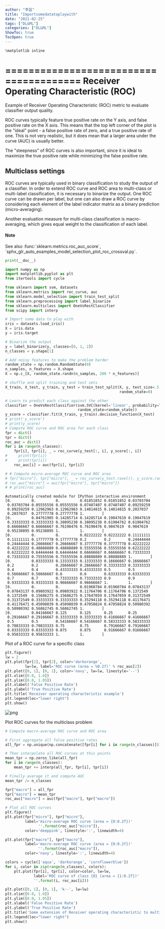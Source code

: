 ```yaml
---
author: "李昌"
title: "Importsomedatatoplaywith"
date: "2021-02-25"
tags: ["DL&ML"]
categories: ["DL&ML"]
ShowToc: true
TocOpen: true
---
```



```python
%matplotlib inline
```


=======================================
Receiver Operating Characteristic (ROC)
=======================================

Example of Receiver Operating Characteristic (ROC) metric to evaluate
classifier output quality.

ROC curves typically feature true positive rate on the Y axis, and false
positive rate on the X axis. This means that the top left corner of the plot is
the "ideal" point - a false positive rate of zero, and a true positive rate of
one. This is not very realistic, but it does mean that a larger area under the
curve (AUC) is usually better.

The "steepness" of ROC curves is also important, since it is ideal to maximize
the true positive rate while minimizing the false positive rate.

Multiclass settings
-------------------

ROC curves are typically used in binary classification to study the output of
a classifier. In order to extend ROC curve and ROC area to multi-class
or multi-label classification, it is necessary to binarize the output. One ROC
curve can be drawn per label, but one can also draw a ROC curve by considering
each element of the label indicator matrix as a binary prediction
(micro-averaging).

Another evaluation measure for multi-class classification is
macro-averaging, which gives equal weight to the classification of each
label.

<div class="alert alert-info"><h4>Note</h4><p>See also :func:`sklearn.metrics.roc_auc_score`,
             `sphx_glr_auto_examples_model_selection_plot_roc_crossval.py`.</p></div>





```python
print(__doc__)

import numpy as np
import matplotlib.pyplot as plt
from itertools import cycle

from sklearn import svm, datasets
from sklearn.metrics import roc_curve, auc
from sklearn.model_selection import train_test_split
from sklearn.preprocessing import label_binarize
from sklearn.multiclass import OneVsRestClassifier
from scipy import interp

# Import some data to play with
iris = datasets.load_iris()
X = iris.data
y = iris.target

# Binarize the output
y = label_binarize(y, classes=[0, 1, 2])
n_classes = y.shape[1]

# Add noisy features to make the problem harder
random_state = np.random.RandomState(0)
n_samples, n_features = X.shape
X = np.c_[X, random_state.randn(n_samples, 200 * n_features)]

# shuffle and split training and test sets
X_train, X_test, y_train, y_test = train_test_split(X, y, test_size=.5,
                                                    random_state=0)

# Learn to predict each class against the other
classifier = OneVsRestClassifier(svm.SVC(kernel='linear', probability=True,
                                 random_state=random_state))
y_score = classifier.fit(X_train, y_train).decision_function(X_test)
# print('y_score')
# print(y_score)
# Compute ROC curve and ROC area for each class
fpr = dict()
tpr = dict()
roc_auc = dict()
for i in range(n_classes):
    fpr[i], tpr[i], _ = roc_curve(y_test[:, i], y_score[:, i])
#     print(fpr[i])
#     print(tpr[i])
    roc_auc[i] = auc(fpr[i], tpr[i])

# # Compute micro-average ROC curve and ROC area
# fpr["micro"], tpr["micro"], _ = roc_curve(y_test.ravel(), y_score.ravel())
# roc_auc["micro"] = auc(fpr["micro"], tpr["micro"])
# # print(roc_auc)
```

    Automatically created module for IPython interactive environment
    [0.         0.         0.         0.01851852 0.01851852 0.03703704
     0.03703704 0.05555556 0.05555556 0.07407407 0.07407407 0.09259259
     0.09259259 0.12962963 0.12962963 0.14814815 0.14814815 0.2037037
     0.2037037  0.27777778 0.27777778 1.        ]
    [0.         0.04761905 0.14285714 0.14285714 0.19047619 0.19047619
     0.33333333 0.33333333 0.38095238 0.38095238 0.61904762 0.61904762
     0.66666667 0.66666667 0.76190476 0.76190476 0.9047619  0.9047619
     0.95238095 0.95238095 1.         1.        ]
    [0.         0.         0.         0.02222222 0.02222222 0.11111111
     0.11111111 0.17777778 0.17777778 0.2        0.2        0.24444444
     0.24444444 0.26666667 0.26666667 0.37777778 0.37777778 0.42222222
     0.42222222 0.48888889 0.48888889 0.55555556 0.55555556 0.62222222
     0.62222222 0.64444444 0.64444444 0.66666667 0.66666667 0.73333333
     0.73333333 0.75555556 0.75555556 0.88888889 0.88888889 1.        ]
    [0.         0.03333333 0.13333333 0.13333333 0.16666667 0.16666667
     0.2        0.2        0.26666667 0.26666667 0.33333333 0.33333333
     0.4        0.4        0.43333333 0.43333333 0.5        0.5
     0.56666667 0.56666667 0.6        0.6        0.63333333 0.63333333
     0.7        0.7        0.73333333 0.73333333 0.9        0.9
     0.93333333 0.93333333 0.96666667 0.96666667 1.         1.        ]
    [0.         0.         0.         0.01960784 0.01960784 0.07843137
     0.07843137 0.09803922 0.09803922 0.11764706 0.11764706 0.1372549
     0.1372549  0.15686275 0.15686275 0.17647059 0.17647059 0.31372549
     0.31372549 0.33333333 0.33333333 0.35294118 0.35294118 0.41176471
     0.41176471 0.45098039 0.45098039 0.47058824 0.47058824 0.50980392
     0.50980392 0.56862745 0.56862745 1.        ]
    [0.         0.04166667 0.125      0.125      0.25       0.25
     0.29166667 0.29166667 0.33333333 0.33333333 0.41666667 0.41666667
     0.5        0.5        0.54166667 0.54166667 0.58333333 0.58333333
     0.70833333 0.70833333 0.75       0.75       0.79166667 0.79166667
     0.83333333 0.83333333 0.875      0.875      0.91666667 0.91666667
     0.95833333 0.95833333 1.         1.        ]
    

Plot of a ROC curve for a specific class




```python
plt.figure()
lw = 2
plt.plot(fpr[2], tpr[2], color='darkorange',
         lw=lw, label='ROC curve (area = %0.2f)' % roc_auc[2])
plt.plot([0, 1], [0, 1], color='navy', lw=lw, linestyle='--')
plt.xlim([0.0, 1.0])
plt.ylim([0.0, 1.05])
plt.xlabel('False Positive Rate')
plt.ylabel('True Positive Rate')
plt.title('Receiver operating characteristic example')
plt.legend(loc="lower right")
plt.show()
```


![png](plot_roc_files/plot_roc_4_0.png)


Plot ROC curves for the multiclass problem




```python
# Compute macro-average ROC curve and ROC area

# First aggregate all false positive rates
all_fpr = np.unique(np.concatenate([fpr[i] for i in range(n_classes)]))

# Then interpolate all ROC curves at this points
mean_tpr = np.zeros_like(all_fpr)
for i in range(n_classes):
    mean_tpr += interp(all_fpr, fpr[i], tpr[i])

# Finally average it and compute AUC
mean_tpr /= n_classes

fpr["macro"] = all_fpr
tpr["macro"] = mean_tpr
roc_auc["macro"] = auc(fpr["macro"], tpr["macro"])

# Plot all ROC curves
plt.figure()
plt.plot(fpr["micro"], tpr["micro"],
         label='micro-average ROC curve (area = {0:0.2f})'
               ''.format(roc_auc["micro"]),
         color='deeppink', linestyle=':', linewidth=4)

plt.plot(fpr["macro"], tpr["macro"],
         label='macro-average ROC curve (area = {0:0.2f})'
               ''.format(roc_auc["macro"]),
         color='navy', linestyle=':', linewidth=4)

colors = cycle(['aqua', 'darkorange', 'cornflowerblue'])
for i, color in zip(range(n_classes), colors):
    plt.plot(fpr[i], tpr[i], color=color, lw=lw,
             label='ROC curve of class {0} (area = {1:0.2f})'
             ''.format(i, roc_auc[i]))

plt.plot([0, 1], [0, 1], 'k--', lw=lw)
plt.xlim([0.0, 1.0])
plt.ylim([0.0, 1.05])
plt.xlabel('False Positive Rate')
plt.ylabel('True Positive Rate')
plt.title('Some extension of Receiver operating characteristic to multi-class')
plt.legend(loc="lower right")
plt.show()
```

